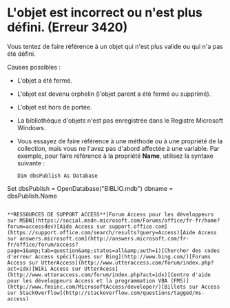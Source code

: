
# L'objet est incorrect ou n'est plus défini. (Erreur 3420)

Vous tentez de faire référence à un objet qui n'est plus valide ou qui n'a pas été défini.

Causes possibles :




- L'objet a été fermé.
    
- L'objet est devenu orphelin (l'objet parent a été fermé ou supprimé).
    
- L'objet est hors de portée.
    
- La bibliothèque d'objets n'est pas enregistrée dans le Registre Microsoft Windows.
    
- Vous essayez de faire référence à une méthode ou à une propriété de la collection, mais vous ne l'avez pas d'abord affectée à une variable. Par exemple, pour faire référence à la propriété  **Name**, utilisez la syntaxe suivante :
    
  ```
  Dim dbsPublish As Database 
Set dbsPublish = OpenDatabase("BIBLIO.mdb")
dbname = dbsPublish.Name

  ```

 **RESSOURCES DE SUPPORT ACCESS**[Forum Access pour les développeurs sur MSDN](https://social.msdn.microsoft.com/Forums/office/fr-fr/home?forum=accessdev)[Aide Access sur support.office.com](https://support.office.com/search/results?query=Access)[Aide Access sur answers.microsoft.com](http://answers.microsoft.com/fr-fr/office/forum/access?page=1&amp;tab=question&amp;status=all&amp;auth=1)[Chercher des codes d'erreur Access spécifiques sur Bing](http://www.bing.com/)[Forums Access sur UtterAccess](http://www.utteraccess.com/forum/index.php?act=idx)[Wiki Access sur UtterAcess](http://www.utteraccess.com/forum/index.php?act=idx)[Centre d'aide pour les développeurs Access et la programmation VBA (FMS)](http://www.fmsinc.com/MicrosoftAccess/developer/)[Billets sur Access sur StackOverflow](http://stackoverflow.com/questions/tagged/ms-access)
